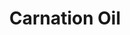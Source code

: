 ---
name: Carnation Oil
title: Carnation Oil
details:
  - detail:
      key: "Usage/Application"
      value: "Fragrance, Flavour, Pharma"
  - detail:
      key: "Packaging Size"
      value: "5,25,200 Kg"
  - detail:
      key: "Botanical Name"
      value: "Dianthus Caryophyllus"
  - detail:
      key: "Brand"
      value: "Natural Aroma"
  - detail:
      key: "CAS Number"
      value: "8021-43-0"
  - detail:
      key: "Form"
      value: "Liquid"
  - detail:
      key: "Relative Density"
      value: "0.810 to 0.875 @ 29.5 deg C"
  - detail:
      key: "Packing Type"
      value: "Can,Barrel"
showOnHome: false
thumbnail: https://5.imimg.com/data5/SELLER/Default/2021/12/ZL/CF/KP/3823480/carnation-oil-500x500.jpg
productImages:
  - https://ucarecdn.com/8213c725-21d0-4ac0-ad5e-c1975c20032b/
category: reconstituted oils
---